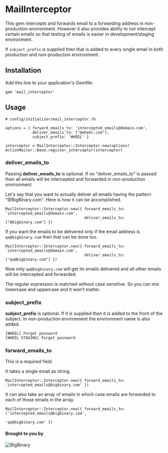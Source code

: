 # MailInterceptor

This gem intercepts and forwards email to a forwarding address in
non-production environment. However it also provides ability to not
intercept certain emails so that testing of emails is easier in
development/staging environment.

If `subject_prefix` is supplied then that is added to every single email
in both production and non-production environment.

## Installation

Add this line to your application's Gemfile:

```
gem 'mail_interceptor'
```

## Usage

```
# config/initializer/mail_interceptor.rb

options = { forward_emails_to: 'intercepted_emails@domain.com',
            deliver_emails_to: ["@wheel.com"],
            subject_prefix: 'WHEEL' }

interceptor = MailInterceptor::Interceptor.new(options)
ActionMailer::Base.register_interceptor(interceptor)
```

### deliver_emails_to

Passing __deliver_emails_to__ is optional. If no "deliver_emails_to"
is passed then all emails will be intercepted and forwarded in
non-production environment.

Let's say that you want to actually deliver all emails having the pattern
"@BigBinary.com". Here is how it can be accomplished.

```
MailInterceptor::Interceptor.new({ forward_emails_to: 'intercepted_emails@domain.com',
                                   deliver_emails_to: ["@bigbinary.com"] })
```

If you want the emails to be delivered only if the email address is
`qa@bigbinary.com` then that can be done too.

```
MailInterceptor::Interceptor.new({ forward_emails_to: 'intercepted_emails@domain.com',
                                   deliver_emails_to: ["qa@bigbinary.com"] })
```

Now only `qa@bigbinary.com` will get its emails delivered and all other emails
will be intercepted and forwarded.

The regular expression is matched without case sensitive. So you can mix lowercase
and uppercase and it won't matter.

### subject_prefix

__subject_prefix__ is optional. If it is supplied then it is added to
the front of the subject. In non-production environment the environment
name is also added.

```
[WHEEL] Forgot password
[WHEEL STAGING] Forgot password
```

### forward_emails_to

This is a required field.

It takes a single email as string.

```
MailInterceptor::Interceptor.new({ forward_emails_to: 'intercepted_emails@bigbinary.com' })
```

It can also take an array of emails in which case emails are forwarded to each of those emails in the array.

```
MailInterceptor::Interceptor.new({ forward_emails_to: ['intercepted_emails@bigbinary.com',
                                                       'qa@bigbinary.com' })
```

#### Brought to you by

![BigBinary](http://bigbinary.com/assets/common/logo.png)
